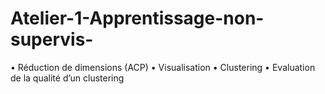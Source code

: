 # Atelier-1-Apprentissage-non-supervis-

• Réduction de dimensions (ACP)
• Visualisation
• Clustering
• Evaluation de la qualité d’un clustering
